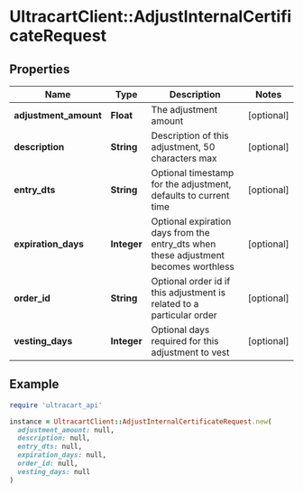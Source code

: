 # UltracartClient::AdjustInternalCertificateRequest

## Properties

| Name | Type | Description | Notes |
| ---- | ---- | ----------- | ----- |
| **adjustment_amount** | **Float** | The adjustment amount | [optional] |
| **description** | **String** | Description of this adjustment, 50 characters max | [optional] |
| **entry_dts** | **String** | Optional timestamp for the adjustment, defaults to current time | [optional] |
| **expiration_days** | **Integer** | Optional expiration days from the entry_dts when these adjustment becomes worthless | [optional] |
| **order_id** | **String** | Optional order id if this adjustment is related to a particular order | [optional] |
| **vesting_days** | **Integer** | Optional days required for this adjustment to vest | [optional] |

## Example

```ruby
require 'ultracart_api'

instance = UltracartClient::AdjustInternalCertificateRequest.new(
  adjustment_amount: null,
  description: null,
  entry_dts: null,
  expiration_days: null,
  order_id: null,
  vesting_days: null
)
```


